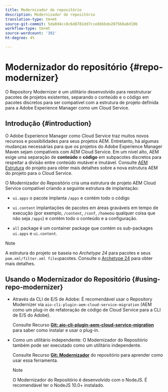 ```yaml
---
title: Modernizador do repositório
description: Modernizador do repositório
translation-type: tm+mt
source-git-commit: 5da0d4cc8c6d8781dd7cce8bbbde207568a6d10b
workflow-type: tm+mt
source-wordcount: '301'
ht-degree: 4%

---
```



# Modernizador do repositório {#repo-modernizer}

O Repository Modernizer é um utilitário desenvolvido para reestruturar pacotes de projetos existentes, separando o conteúdo e o código em pacotes discretos para ser compatível com a estrutura de projeto definida para a Adobe Experience Manager como um Cloud Service.

## Introdução {#introduction}

O Adobe Experience Manager como Cloud Service traz muitos novos recursos e possibilidades para seus projetos AEM. Entretanto, há algumas mudanças necessárias para que os projetos do Adobe Experience Manager Maven sejam compatíveis com AEM Cloud Service. Em um nível alto, AEM exige uma separação de **conteúdo** e **código** em subpacotes discretos para respeitar a divisão entre conteúdo mutável e imutável. Consulte [AEM Estrutura](https://docs.adobe.com/content/help/pt-BR/experience-manager-cloud-service/implementing/developing/aem-project-content-package-structure.translate.html) do projeto para obter mais detalhes sobre a nova estrutura AEM do projeto para o Cloud Service.

O Modernizador do Repositório cria uma estrutura de projeto AEM Cloud Service compatível criando a seguinte estrutura de implantação:

* `ui.apps` o pacote implanta `/apps` e contém todo o código

* `ui.content` implantações de pacotes em áreas graváveis em tempo de execução (por exemplo, `/content`, `/conf`, `/home`ou qualquer coisa que não seja `/apps`) e contém todo o conteúdo e a configuração.

* `all` package é um container package que contém os sub-packages `ui.apps` e `ui.content`.

>[!NOTE]
>A estrutura do projeto se baseia no *Archetype 24* para pacotes e seus `pom.xml/filter.xml files`pacotes. Consulte o [Archetype 24](https://github.com/adobe/aem-project-archetype) para obter mais detalhes.

## Usando o Modernizador do Repositório {#using-repo-modernizer}

* Através da CLI de E/S de Adobe: É recomendável usar o Repository Modernizer via `aio-cli-plugin-aem-cloud-service-migration` (AEM como um plug-in de refatoração de código de Cloud Service para a CLI de E/S do Adobe).

   Consulte Recurso **[Git: aio-cli-plugin-aem-cloud-service-migration](https://github.com/adobe/aio-cli-plugin-aem-cloud-service-migration#introduction)** para saber como instalar e usar o plug-in.

* Como um utilitário independente: O Modernizador do Repositório também pode ser executado como um utilitário independente.

   Consulte Recurso **[Git: Modernizador](https://github.com/adobe/aem-cloud-service-source-migration/tree/master/packages/repository-modernizer)** do repositório para aprender como usar essa ferramenta.

   >[!NOTE]
   >
   >O Modernizador do Repositório é desenvolvido com o NodeJS. É recomendável ter o NodeJS 10.0+ instalado.
